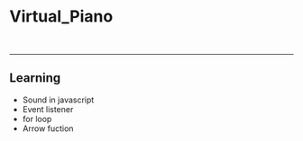 <h1>Virtual_Piano</h1>
<br>
<hr>
<h2> Learning </h2>
<ul>
  <li>Sound in javascript </li>
  <li>Event listener </li>
  <li>for loop </li>
  <li>Arrow fuction </li>
</ul>
